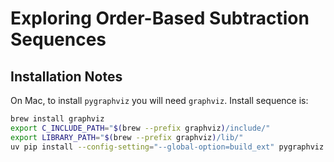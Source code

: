 # Exploring Order-Based Subtraction Sequences

## Installation Notes

On Mac, to install `pygraphviz` you will need `graphviz`. Install sequence is:

```bash
brew install graphviz
export C_INCLUDE_PATH="$(brew --prefix graphviz)/include/"
export LIBRARY_PATH="$(brew --prefix graphviz)/lib/"
uv pip install --config-setting="--global-option=build_ext" pygraphviz
```
